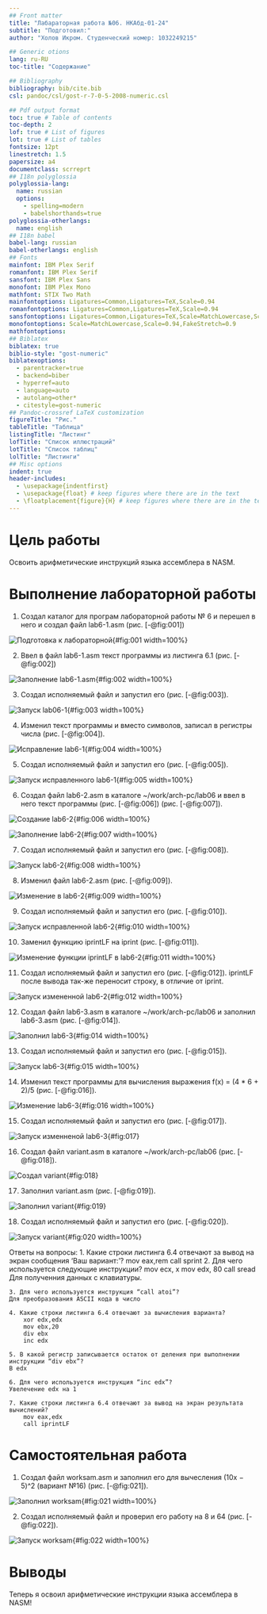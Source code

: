 ```yaml
---
## Front matter
title: "Лабараторная работа №06. НКАбд-01-24"
subtitle: "Подготовил:"
author: "Холов Икром. Студенческий номер: 1032249215"

## Generic otions
lang: ru-RU
toc-title: "Содержание"

## Bibliography
bibliography: bib/cite.bib
csl: pandoc/csl/gost-r-7-0-5-2008-numeric.csl

## Pdf output format
toc: true # Table of contents
toc-depth: 2
lof: true # List of figures
lot: true # List of tables
fontsize: 12pt
linestretch: 1.5
papersize: a4
documentclass: scrreprt
## I18n polyglossia
polyglossia-lang:
  name: russian
  options:
	- spelling=modern
	- babelshorthands=true
polyglossia-otherlangs:
  name: english
## I18n babel
babel-lang: russian
babel-otherlangs: english
## Fonts
mainfont: IBM Plex Serif
romanfont: IBM Plex Serif
sansfont: IBM Plex Sans
monofont: IBM Plex Mono
mathfont: STIX Two Math
mainfontoptions: Ligatures=Common,Ligatures=TeX,Scale=0.94
romanfontoptions: Ligatures=Common,Ligatures=TeX,Scale=0.94
sansfontoptions: Ligatures=Common,Ligatures=TeX,Scale=MatchLowercase,Scale=0.94
monofontoptions: Scale=MatchLowercase,Scale=0.94,FakeStretch=0.9
mathfontoptions:
## Biblatex
biblatex: true
biblio-style: "gost-numeric"
biblatexoptions:
  - parentracker=true
  - backend=biber
  - hyperref=auto
  - language=auto
  - autolang=other*
  - citestyle=gost-numeric
## Pandoc-crossref LaTeX customization
figureTitle: "Рис."
tableTitle: "Таблица"
listingTitle: "Листинг"
lofTitle: "Список иллюстраций"
lotTitle: "Список таблиц"
lolTitle: "Листинги"
## Misc options
indent: true
header-includes:
  - \usepackage{indentfirst}
  - \usepackage{float} # keep figures where there are in the text
  - \floatplacement{figure}{H} # keep figures where there are in the text
---
```


# Цель работы

Освоить арифметические инструкций языка ассемблера в NASM.

# Выполнение лабораторной работы

1. Создал каталог для програм лабораторной работы № 6 и перешел в него
и создал файл lab6-1.asm (рис. [-@fig:001])

![Подготовка к лабораторной](image/Подготовка_к_лабораторной.png){#fig:001 width=100%}

2. Ввел в файл lab6-1.asm текст программы из листинга 6.1 (рис. [-@fig:002])

![Заполнение lab6-1.asm](image/Заполнение_lab6-1.asm.png){#fig:002 width=100%}

3.  Создал исполняемый файл и запустил его (рис. [-@fig:003]).

![Запуск lab06-1](image/Запуск.png){#fig:003 width=100%}

4. Изменил текст программы и вместо символов, записал в регистры числа (рис. [-@fig:004]).

![Исправление lab6-1](image/Исправление.png){#fig:004 width=100%}

5.  Создал исполняемый файл и запустил его (рис. [-@fig:005]).


![Запуск исправленного lab6-1](image/Запуск_исправленного_lab06-1.asm.png){#fig:005 width=100%}

6.  Создал файл lab6-2.asm в каталоге ~/work/arch-pc/lab06 и ввел в него текст программы (рис. [-@fig:006]) (рис. [-@fig:007]).

![Создание lab6-2](image/Создание_lab06-2.png){#fig:006 width=100%}
 
![Заполнение lab6-2](image/Заполнение_lab06-2.png){#fig:007 width=100%}

7. Создал исполняемый файл и запустил его (рис. [-@fig:008]).

![Запуск lab6-2](image/Запуск_lab06-2.png){#fig:008 width=100%}

8. Изменил файл lab6-2.asm (рис. [-@fig:009]).

![Изменение в lab6-2](image/Изменение_в_lab06-2.png){#fig:009 width=100%}

9. Создал исполняемый файл и запустил его (рис. [-@fig:010]).

![Запуск исправленной lab6-2](image/Запуск_исправленной_lab06-2.png){#fig:010 width=100%}

10. Заменил функцию iprintLF на iprint (рис. [-@fig:011]).

![Изменение функции iprintLF в lab6-2](image/Изменение_функции_iprintLF_в_lab06-2.png){#fig:011 width=100%}

11. Создал исполняемый файл и запустил его (рис. [-@fig:012]). iprintLF после вывода так-же переносит строку, в отличие от iprint.

![Запуск измененной lab6-2](image/Запуск_измененной_lab06-2.png){#fig:012 width=100%}

12. Cоздал файл lab6-3.asm в каталоге ~/work/arch-pc/lab06 и заполнил lab6-3.asm (рис. [-@fig:014]).

![Заполнил lab6-3](image/Заполнил_lab06-3.png){#fig:014 width=100%}

13. Создал исполняемый файл и запустил его (рис. [-@fig:015]).

![Запуск lab6-3](image/Запуск_lab06-3.png){#fig:015 width=100%}

14. Изменил текст программы для вычисления выражения f(x) = (4 * 6 + 2)/5 (рис. [-@fig:016]).

![Изменение lab6-3](image/Изменение_lab06-3.png){#fig:016 width=100%}

15. Cоздал исполняемый файл и запустил его (рис. [-@fig:017]).

![Запуск изменненой lab6-3](image/Запуск_изменненой_lab06-3.png){#fig:017}

16. Создал файл variant.asm в каталоге ~/work/arch-pc/lab06 (рис. [-@fig:018]).

![Создал variant](image/Создал_variant.png){#fig:018}

17. Заполнил variant.asm (рис. [-@fig:019]).

![Заполнил variant](image/Заполнил_variant.png){#fig:019}

18. Cоздал исполняемый файл и запустил его (рис. [-@fig:020]).

![Запуск variant](image/Запустил_variant.png){#fig:020 width=100%}

Ответы на вопросы:
	1. Какие строки листинга 6.4 отвечают за вывод на экран сообщения ‘Ваш вариант:’?
		mov eax,rem
		call sprint
	2. Для чего используется следующие инструкции?
		mov ecx, x
		mov edx, 80
		call sread
	Для полученния данных с клавиатуры.
	
	3. Для чего используется инструкция “call atoi”?
	Для преобразования ASCII кода в число
	
	4. Какие строки листинга 6.4 отвечают за вычисления варианта?
		xor edx,edx
		mov ebx,20
		div ebx
		inc edx
		
	5. В какой регистр записывается остаток от деления при выполнении инструкции “div ebx”?
	В edx
	
	6. Для чего используется инструкция “inc edx”?
	Увелечение edx на 1
	
	7. Какие строки листинга 6.4 отвечают за вывод на экран результата вычислений?
		mov eax,edx
		call iprintLF


# Самостоятельная работа

1. Создал файл worksam.asm и заполнил его для вычесления (10x − 5)^2 (вариант №16) (рис. [-@fig:021]).

![Заполнил worksam](image/Заполнил_worksam.png){#fig:021 width=100%}

2. Cоздал исполняемый файл и проверил его работу на 8 и 64 (рис. [-@fig:022]).

![Запуск worksam](image/Запустил_worksam.png){#fig:022 width=100%}


# Выводы

Теперь я освоил арифметические инструкции языка ассемблера в NASM!
